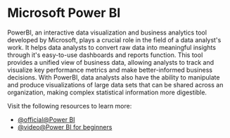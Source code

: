 # Microsoft Power BI

PowerBI, an interactive data visualization and business analytics tool developed by Microsoft, plays a crucial role in the field of a data analyst's work. It helps data analysts to convert raw data into meaningful insights through it's easy-to-use dashboards and reports function. This tool provides a unified view of business data, allowing analysts to track and visualize key performance metrics and make better-informed business decisions. With PowerBI, data analysts also have the ability to manipulate and produce visualizations of large data sets that can be shared across an organization, making complex statistical information more digestible.

Visit the following resources to learn more:

- [@official@Power BI](https://www.microsoft.com/en-us/power-platform/products/power-bi)
- [@video@Power BI for beginners](https://www.youtube.com/watch?v=NNSHu0rkew8)